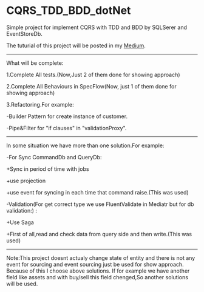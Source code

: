 # CQRS_TDD_BDD_dotNet
Simple project for implement CQRS with TDD and BDD by SQLSerer and EventStoreDb.

The tuturial of this project will be posted in my [Medium](https://medium.com/@dizaji.akbar).

----------------------------------------------------------------------------------------------
What will be complete:

1.Complete All tests.(Now,Just 2 of them done for showing approach)

2.Complete All Behaviours in SpecFlow(Now, just 1 of them done for showing approach)

3.Refactoring.For example:


-Builder Pattern for create instance of customer.

-Pipe&Filter for "if clauses" in "validationProxy".

-----------------------------------------------------------------------------------------------

In some situation we have more than one solution.For example:

-For Sync CommandDb and QueryDb:

+Sync in period of time with jobs

+use projection

+use event for syncing in each time that command raise.(This was used)

-Validation(For get correct type we use FluentValidate in Mediatr but for db validation:) :

+Use Saga

+First of all,read and check data from query side and then write.(This was used)

----------------------------------------------------------------------------------------

Note:This project doesnt actualy change state of entity and there is not any event for sourcing and event sourcing just be used for show approach.
Because of this I choose above solutions. If for example we have another field like
assets and with buy/sell this field chenged,So another solutions will be used.
